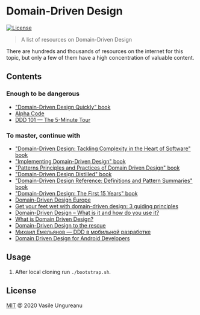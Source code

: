 # Domain-Driven Design

<a href="https://github.com/VasileUngureanu/repository-template/blob/master/LICENSE"><img src="https://img.shields.io/badge/license-MIT-green.svg" alt="License"></a>

> A list of resources on Domain-Driven Design

There are hundreds and thousands of resources on the internet for this topic, but only a few of them have a high concentration of valuable content.

## Contents

### Enough to be dangerous

* ["Domain-Driven Design Quickly" book](https://www.goodreads.com/book/show/2558105.Domain_Driven_Design_Quickly?from_search=true&from_srp=true&qid=ct3P3caveL&rank=3)
* [Alpha Code](https://www.youtube.com/watch?v=wD-d0oZI4YM&list=PLZBNtT95PIW3BPNYF5pYOi4MJjg_boXCG)
* [DDD 101 — The 5-Minute Tour](https://medium.com/the-coding-matrix/ddd-101-the-5-minute-tour-7a3037cf53b8)

### To master, continue with

* ["Domain-Driven Design: Tackling Complexity in the Heart of Software" book](https://www.goodreads.com/book/show/179133.Domain_Driven_Design?from_search=true&from_srp=true&qid=ct3P3caveL&rank=4)
* ["Implementing Domain-Driven Design" book](https://www.goodreads.com/book/show/15756865-implementing-domain-driven-design?from_search=true&from_srp=true&qid=ct3P3caveL&rank=1)
* ["Patterns Principles and Practices of Domain Driven Design" book](https://www.goodreads.com/book/show/25531393-patterns-principles-and-practices-of-domain-driven-design?from_search=true&from_srp=true&qid=ct3P3caveL&rank=6)
* ["Domain-Driven Design Distilled" book](https://www.goodreads.com/book/show/28602719-domain-driven-design-distilled?from_search=true&from_srp=true&qid=ct3P3caveL&rank=2)
* ["Domain-Driven Design Reference: Definitions and Pattern Summaries" book](https://www.goodreads.com/book/show/23322716-domain-driven-design-reference?from_search=true&from_srp=true&qid=ct3P3caveL&rank=11)
* ["Domain-Driven Design: The First 15 Years" book](https://www.goodreads.com/book/show/43704823-domain-driven-design?from_search=true&from_srp=true&qid=ct3P3caveL&rank=12)
* [Domain-Driven Design Europe](https://www.youtube.com/channel/UC3PGn-hQdbtRiqxZK9XBGqQ)
* [Get your feet wet with domain-driven design: 3 guiding principles](https://techbeacon.com/app-dev-testing/get-your-feet-wet-domain-driven-design-3-guiding-principles)
* [Domain-Driven Design – What is it and how do you use it?](https://airbrake.io/blog/software-design/domain-driven-design)
* [What is Domain Driven Design?](https://medium.com/withbetterco/what-is-domain-driven-design-bcf81fc4fdc1)
* [Domain-Driven Design to the rescue](https://rachelcarmena.github.io/2019/06/24/ddd-to-the-rescue.html)
* [Михаил Емельянов — DDD в мобильной разработке](https://www.youtube.com/watch?v=6MUn23Kdg5k)
* [Domain Driven Design for Android Developers](https://hackernoon.com/domain-driven-design-for-android-developers-bb1fbf544b9c)

## Usage

1. After local cloning run `./bootstrap.sh`.

License
-------

[MIT](LICENSE) @ 2020 Vasile Ungureanu
